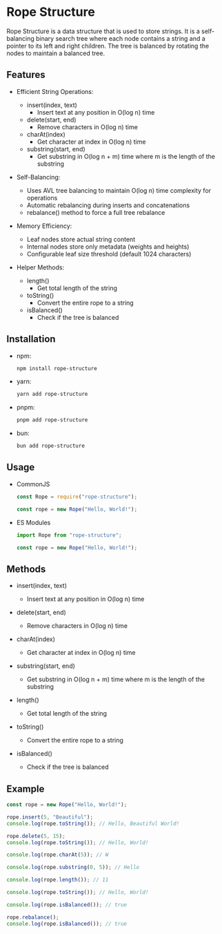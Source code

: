 # Rope Structure

Rope Structure is a data structure that is used to store strings. It is a self-balancing binary search tree where each node contains a string and a pointer to its left and right children. The tree is balanced by rotating the nodes to maintain a balanced tree.

## Features

-   Efficient String Operations:
    -   insert(index, text)
        -   Insert text at any position in O(log n) time
    -   delete(start, end)
        -   Remove characters in O(log n) time
    -   charAt(index)
        -   Get character at index in O(log n) time
    -   substring(start, end)
        -   Get substring in O(log n + m) time where m is the length of the substring
-   Self-Balancing:
    -   Uses AVL tree balancing to maintain O(log n) time complexity for operations
    -   Automatic rebalancing during inserts and concatenations
    -   rebalance() method to force a full tree rebalance
-   Memory Efficiency:
    -   Leaf nodes store actual string content
    -   Internal nodes store only metadata (weights and heights)
    -   Configurable leaf size threshold (default 1024 characters)
-   Helper Methods:

    -   length()
        -   Get total length of the string
    -   toString()
        -   Convert the entire rope to a string
    -   isBalanced()
        -   Check if the tree is balanced

## Installation

-   npm:

    ```bash
    npm install rope-structure
    ```

-   yarn:

    ```bash
    yarn add rope-structure
    ```

-   pnpm:

    ```bash
    pnpm add rope-structure
    ```

-   bun:

    ```bash
    bun add rope-structure
    ```

## Usage

-   CommonJS

    ```javascript
    const Rope = require("rope-structure");

    const rope = new Rope("Hello, World!");
    ```

-   ES Modules

    ```typescript
    import Rope from "rope-structure";

    const rope = new Rope("Hello, World!");
    ```

## Methods

-   insert(index, text)

    -   Insert text at any position in O(log n) time

-   delete(start, end)

    -   Remove characters in O(log n) time

-   charAt(index)

    -   Get character at index in O(log n) time

-   substring(start, end)

    -   Get substring in O(log n + m) time where m is the length of the substring

-   length()

    -   Get total length of the string

-   toString()

    -   Convert the entire rope to a string

-   isBalanced()
    -   Check if the tree is balanced

## Example

```typescript
const rope = new Rope("Hello, World!");

rope.insert(5, "Beautiful");
console.log(rope.toString()); // Hello, Beautiful World!

rope.delete(5, 15);
console.log(rope.toString()); // Hello, World!

console.log(rope.charAt(5)); // W

console.log(rope.substring(0, 5)); // Hello

console.log(rope.length()); // 11

console.log(rope.toString()); // Hello, World!

console.log(rope.isBalanced()); // true

rope.rebalance();
console.log(rope.isBalanced()); // true
```
